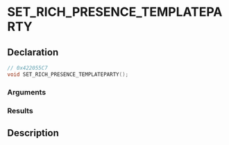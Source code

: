 # SET_RICH_PRESENCE_TEMPLATEPARTY

## Declaration
```cpp
// 0x422055C7
void SET_RICH_PRESENCE_TEMPLATEPARTY();
```

### Arguments

### Results

## Description
